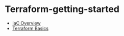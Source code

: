 # Terraform-getting-started
- [IaC Overview](Getting-Started.md)
- [Terraform Basics](TerraformBasics.md)
